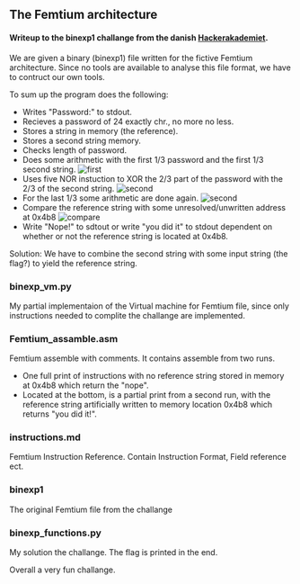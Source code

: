 ## The Femtium architecture 
#### Writeup to the binexp1 challange from the danish [Hackerakademiet].
We are given a binary (binexp1) file written for the fictive Femtium architecture. 
Since no tools are available to analyse this file format, we have to contruct our own tools.

To sum up the program does the following:
- Writes "Password:" to stdout.
- Recieves a password of 24 exactly chr., no more no less.
- Stores a string in memory (the reference).
- Stores a second string memory.
- Checks length of password.
- Does some arithmetic with the first 1/3 password and the first 1/3 second string.
![first](https://i.ibb.co/Dfh7Sft/first-part.jpg)
- Uses five NOR instuction to XOR the 2/3 part of the password with the 2/3 of the second string. 
![second](https://i.ibb.co/BZt7DV8/second-part.jpg)
- For the last 1/3 some arithmetic are done again.
![second](https://i.ibb.co/510ZkKV/third-part.jpg)
- Compare the reference string with some unresolved/unwritten address at 0x4b8
![compare](https://i.ibb.co/xCtJw0z/compare.jpg)
- Write "Nope!" to sdtout or write "you did it" to stdout dependent on whether or not the reference string is located at 0x4b8.

Solution:
We have to combine the second string with some input string (the flag?) to yield the reference string. 

### binexp_vm.py 
My partial implementaion of the Virtual machine for Femtium file, since only instructions needed to complite the challange are implemented.
### Femtium_assamble.asm
Femtium assemble with comments. It contains assemble from two runs. 
- One full print of instructions with no reference string stored in memory at 0x4b8 which return the "nope". 
- Located at the bottom, is a partial print from a second run, with the reference string artificially written to memory location 0x4b8 which returns "you did it!". 

### instructions.md
Femtium Instruction Reference. Contain Instruction Format, Field reference ect. 

### binexp1
The original Femtium file from the challange

### binexp_functions.py
My solution the challange. 
The flag is printed in the end.

Overall a very fun challange.
 

[Hackerakademiet]: https://hackerakademi.dk
